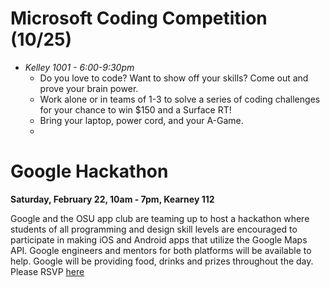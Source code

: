 Microsoft Coding Competition (10/25)
============================

* *Kelley 1001 - 6:00-9:30pm*
  * Do you love to code? Want to show off your skills? Come out and prove your brain power. 
  * Work alone or in teams of 1-3 to solve a series of coding challenges for your chance to win $150 and a Surface RT! 
  * Bring your laptop, power cord, and your A-Game.
  * 
  

Google Hackathon
================
__Saturday, February 22, 10am - 7pm, Kearney 112__

Google and the OSU app club are teaming up to host a hackathon where students of all programming and design skill levels are encouraged to participate in making iOS and Android apps that utilize the Google Maps API. Google engineers and mentors for both platforms will be available to help. Google will be providing food, drinks and prizes throughout the day. Please RSVP [here](https://docs.google.com/spreadsheet/viewform?formkey=dDNhRzNSS1lvQ1VPYzhxTk16b1Y3TXc6MA#gid=0)
